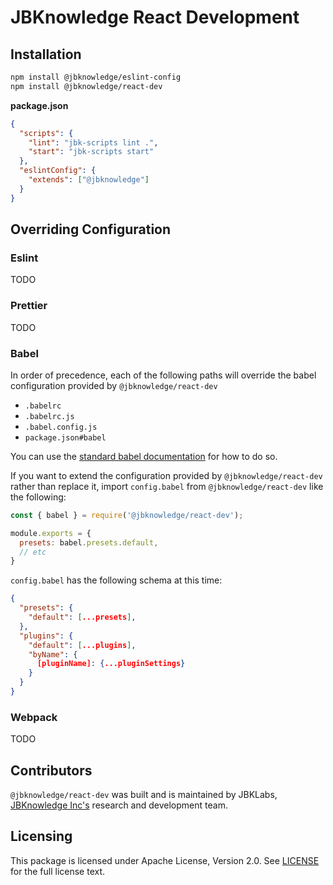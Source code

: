 # JBKnowledge React Development

## Installation

```bash
npm install @jbknowledge/eslint-config
npm install @jbknowledge/react-dev
```

**package.json**
```json
{
  "scripts": {
    "lint": "jbk-scripts lint .",
    "start": "jbk-scripts start"
  },
  "eslintConfig": {
    "extends": ["@jbknowledge"]
  }
}
```

## Overriding Configuration

### Eslint

TODO

### Prettier

TODO

### Babel

In order of precedence, each of the following paths will override the babel configuration provided by `@jbknowledge/react-dev`

- `.babelrc`
- `.babelrc.js`
- `.babel.config.js`
- `package.json#babel`

You can use the [standard babel documentation](https://babeljs.io/docs/en/configuration) for how to do so.

If you want to extend the configuration provided by `@jbknowledge/react-dev` rather than replace it, import `config.babel` from `@jbknowledge/react-dev` like the following:

```js
const { babel } = require('@jbknowledge/react-dev');

module.exports = {
  presets: babel.presets.default,
  // etc
}
```

`config.babel` has the following schema at this time:

```json
{
  "presets": {
    "default": [...presets],
  },
  "plugins": {
    "default": [...plugins],
    "byName": {
      [pluginName]: {...pluginSettings}
    }
  }
}
```

### Webpack

TODO

## Contributors

`@jbknowledge/react-dev` was built and is maintained by JBKLabs, [JBKnowledge Inc's](https://jbknowledge.com/) research and development team.

## Licensing

This package is licensed under Apache License, Version 2.0. See [LICENSE](./LICENSE) for the full license text.